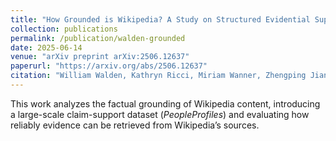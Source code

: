 ```yaml
---
title: "How Grounded is Wikipedia? A Study on Structured Evidential Support"
collection: publications
permalink: /publication/walden-grounded
date: 2025-06-14
venue: "arXiv preprint arXiv:2506.12637"
paperurl: "https://arxiv.org/abs/2506.12637"
citation: "William Walden, Kathryn Ricci, Miriam Wanner, Zhengping Jiang, Chandler May, Rongkun Zhou, Benjamin Van Durme. How Grounded is Wikipedia? A Study on Structured Evidential Support. *arXiv preprint arXiv:2506.12637*, 2025."
---
```


This work analyzes the factual grounding of Wikipedia content, introducing a large-scale claim-support dataset (*PeopleProfiles*) and evaluating how reliably evidence can be retrieved from Wikipedia’s sources.
